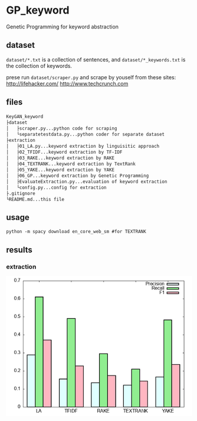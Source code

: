 # GP_keyword
Genetic Programming for keyword abstraction

## dataset
`dataset/*.txt` is a collection of sentences, and `dataset/*_keywords.txt` is the collection of keywords.

prese run `dataset/scraper.py` and scrape by youself from these sites:
http://lifehacker.com/
http://www.techcrunch.com

## files
```
KeyGAN_keyword
├dataset
│   ├scraper.py...python code for scraping
│   └separatetestdata.py...python coder for separate dataset
├extraction
│   ├01_LA.py...keyword extraction by linguisitic approach
│   ├02_TFIDF...keyword extraction by TF-IDF
│   ├03_RAKE...keyword extraction by RAKE
│   ├04_TEXTRANK...keyword extraction by TextRank
│   ├05_YAKE...keyword extraction by YAKE
│   ├06_GP...keyword extraction by Genetic Programming
│   ├EvaluateExtraction.py...evaluation of keyword extraction
│   └config.py...config for extraction
├.gitignore
└README.md...this file
```

## usage
```
python -m spacy download en_core_web_sm #for TEXTRANK
```

## results
### extraction
![](./extraction/results.png)
